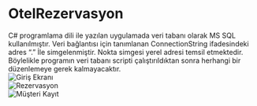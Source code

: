 # OtelRezervasyon
C# programlama dili ile yazılan uygulamada veri tabanı olarak MS SQL kullanılmıştır. Veri bağlantısı için tanımlanan ConnectionString ifadesindeki adres “.” İle simgelenmiştir. Nokta simgesi yerel adresi temsil etmektedir. Böylelikle programın veri tabanı scripti çalıştırıldıktan sonra herhangi bir düzenlemeye gerek kalmayacaktır. </br>
![Giriş Ekranı](https://github.com/msensoy/OtelRezervasyon/blob/master/Resimler/1Giris.PNG) </br>
![Rezervasyon](https://github.com/msensoy/OtelRezervasyon/blob/master/Resimler/6RezervasyonRenkler.PNG) </br> 
![Müşteri Kayıt](https://github.com/msensoy/OtelRezervasyon/blob/master/Resimler/7Kayıt.PNG) </br>
